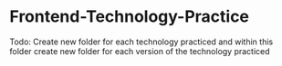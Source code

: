 # Frontend-Technology-Practice

Todo: Create new folder for each technology practiced and within this folder create
new folder for each version of the technology practiced

